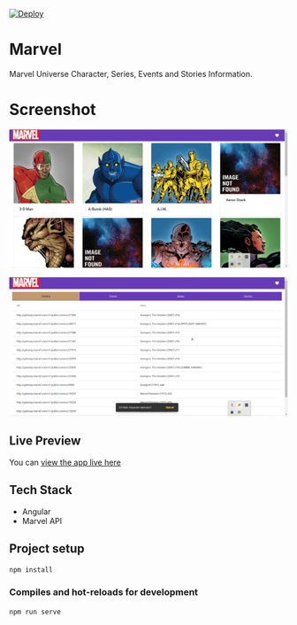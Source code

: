 [![Deploy](https://www.herokucdn.com/deploy/button.svg)](https://heroku.com/deploy?template=https://github.com/heroku/node-js-getting-started)

# Marvel
Marvel Universe Character, Series, Events and Stories Information.
# Screenshot
![Img1](https://github.com/hraverkar/Marvel/blob/master/screenshot/msedge_KKCBemWPxd.jpg)

![Img2](https://github.com/hraverkar/Marvel/blob/master/screenshot/msedge_pPBrCDQm81.png)
## Live Preview

You can [view the app live here](https://marvelccd.herokuapp.com/)

## Tech Stack

* Angular
* Marvel API

## Project setup
```
npm install
```

### Compiles and hot-reloads for development
```
npm run serve
```
